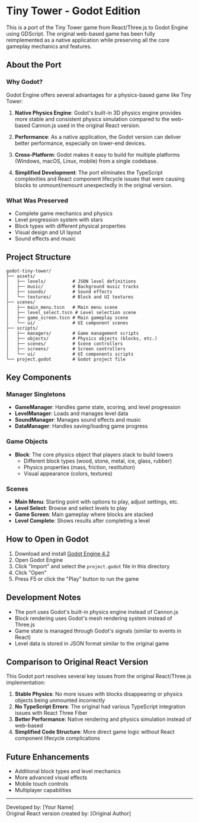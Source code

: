 # Tiny Tower - Godot Edition

This is a port of the Tiny Tower game from React/Three.js to Godot Engine using GDScript. The original web-based game has been fully reimplemented as a native application while preserving all the core gameplay mechanics and features.

## About the Port

### Why Godot?

Godot Engine offers several advantages for a physics-based game like Tiny Tower:

1. **Native Physics Engine**: Godot's built-in 3D physics engine provides more stable and consistent physics simulation compared to the web-based Cannon.js used in the original React version.

2. **Performance**: As a native application, the Godot version can deliver better performance, especially on lower-end devices.

3. **Cross-Platform**: Godot makes it easy to build for multiple platforms (Windows, macOS, Linux, mobile) from a single codebase.

4. **Simplified Development**: The port eliminates the TypeScript complexities and React component lifecycle issues that were causing blocks to unmount/remount unexpectedly in the original version.

### What Was Preserved

- Complete game mechanics and physics
- Level progression system with stars
- Block types with different physical properties
- Visual design and UI layout
- Sound effects and music

## Project Structure

```
godot-tiny-tower/
├── assets/
│   ├── levels/          # JSON level definitions
│   ├── music/           # Background music tracks
│   ├── sounds/          # Sound effects
│   └── textures/        # Block and UI textures
├── scenes/
│   ├── main_menu.tscn   # Main menu scene
│   ├── level_select.tscn # Level selection scene
│   ├── game_screen.tscn # Main gameplay scene
│   └── ui/              # UI component scenes
├── scripts/
│   ├── managers/        # Game management scripts
│   ├── objects/         # Physics objects (blocks, etc.)
│   ├── scenes/          # Scene controllers
│   ├── screens/         # Screen controllers
│   └── ui/              # UI components scripts
└── project.godot        # Godot project file
```

## Key Components

### Manager Singletons

- **GameManager**: Handles game state, scoring, and level progression
- **LevelManager**: Loads and manages level data
- **SoundManager**: Manages sound effects and music
- **DataManager**: Handles saving/loading game progress

### Game Objects

- **Block**: The core physics object that players stack to build towers
  - Different block types (wood, stone, metal, ice, glass, rubber)
  - Physics properties (mass, friction, restitution)
  - Visual appearance (colors, textures)

### Scenes

- **Main Menu**: Starting point with options to play, adjust settings, etc.
- **Level Select**: Browse and select levels to play
- **Game Screen**: Main gameplay where blocks are stacked
- **Level Complete**: Shows results after completing a level

## How to Open in Godot

1. Download and install [Godot Engine 4.2](https://godotengine.org/)
2. Open Godot Engine
3. Click "Import" and select the `project.godot` file in this directory
4. Click "Open"
5. Press F5 or click the "Play" button to run the game

## Development Notes

- The port uses Godot's built-in physics engine instead of Cannon.js
- Block rendering uses Godot's mesh rendering system instead of Three.js
- Game state is managed through Godot's signals (similar to events in React)
- Level data is stored in JSON format similar to the original game

## Comparison to Original React Version

This Godot port resolves several key issues from the original React/Three.js implementation:

1. **Stable Physics**: No more issues with blocks disappearing or physics objects being unmounted incorrectly
2. **No TypeScript Errors**: The original had various TypeScript integration issues with React Three Fiber
3. **Better Performance**: Native rendering and physics simulation instead of web-based
4. **Simplified Code Structure**: More direct game logic without React component lifecycle complications

## Future Enhancements

- Additional block types and level mechanics
- More advanced visual effects
- Mobile touch controls
- Multiplayer capabilities

---

Developed by: [Your Name]  
Original React version created by: [Original Author]
